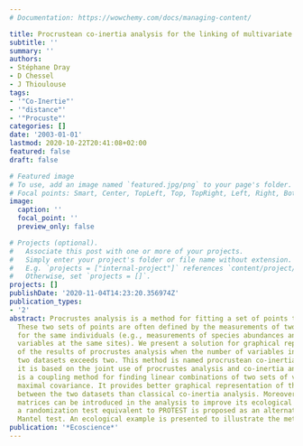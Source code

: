 ```yaml
---
# Documentation: https://wowchemy.com/docs/managing-content/

title: Procrustean co-inertia analysis for the linking of multivariate data sets
subtitle: ''
summary: ''
authors:
- Stéphane Dray
- D Chessel
- J Thioulouse
tags:
- '"Co-Inertie"'
- '"distance"'
- '"Procuste"'
categories: []
date: '2003-01-01'
lastmod: 2020-10-22T20:41:08+02:00
featured: false
draft: false

# Featured image
# To use, add an image named `featured.jpg/png` to your page's folder.
# Focal points: Smart, Center, TopLeft, Top, TopRight, Left, Right, BottomLeft, Bottom, BottomRight.
image:
  caption: ''
  focal_point: ''
  preview_only: false

# Projects (optional).
#   Associate this post with one or more of your projects.
#   Simply enter your project's folder or file name without extension.
#   E.g. `projects = ["internal-project"]` references `content/project/deep-learning/index.md`.
#   Otherwise, set `projects = []`.
projects: []
publishDate: '2020-11-04T14:23:20.356974Z'
publication_types:
- '2'
abstract: Procrustes analysis is a method for fitting a set of points to another.
  These two sets of points are often defined by the measurements of two sets of variables
  for the same individuals (e.g., measurements of species abundances and environmental
  variables at the same sites). We present a solution for graphical representation
  of the results of procrustes analysis when the number of variables in each of the
  two datasets exceeds two. This method is named procrustean co-inertia analysis because
  it is based on the joint use of procrustes analysis and co-inertia analysis, which
  is a coupling method for finding linear combinations of two sets of variables of
  maximal covariance. It provides better graphical representation of the concordance
  between the two datasets than classical co-inertia analysis. Moreover, distance
  matrices can be introduced in the analysis to improve its ecological meaning. Lastly,
  a randomization test equivalent to PROTEST is proposed as an alternative to the
  Mantel test. An ecological example is presented to illustrate the method.
publication: '*Ecoscience*'
---
```

